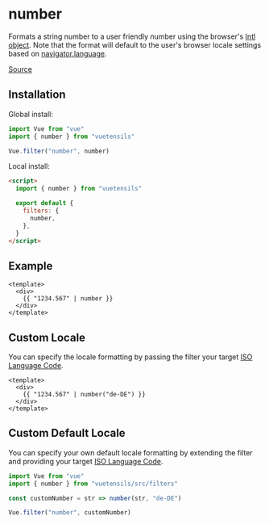 # number

Formats a string number to a user friendly number using the browser's [Intl object](https://developer.mozilla.org/en-US/docs/Web/JavaScript/Reference/Global_Objects/Intl). Note that the format will default to the user's browser locale settings based on [navigator.language](https://developer.mozilla.org/en-US/docs/Web/API/NavigatorLanguage/language).

[Source](https://github.com/Stegosource/vuetensils/blob/master/src/filters.js)

## Installation

Global install:

```js
import Vue from "vue"
import { number } from "vuetensils"

Vue.filter("number", number)
```

Local install:

```html
<script>
  import { number } from "vuetensils"

  export default {
    filters: {
      number,
    },
  }
</script>
```

## Example

```vue live
<template>
  <div>
    {{ "1234.567" | number }}
  </div>
</template>
```

## Custom Locale

You can specify the locale formatting by passing the filter your target [ISO Language Code](https://www.w3schools.com/tags/ref_language_codes.asp).

```vue live
<template>
  <div>
    {{ "1234.567" | number("de-DE") }}
  </div>
</template>
```

## Custom Default Locale

You can specify your own default locale formatting by extending the filter and providing your target [ISO Language Code](https://www.w3schools.com/tags/ref_language_codes.asp).

```js
import Vue from "vue"
import { number } from "vuetensils/src/filters"

const customNumber = str => number(str, "de-DE")

Vue.filter("number", customNumber)
```
